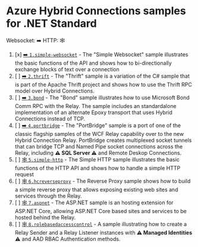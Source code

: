 # Azure Hybrid Connections samples for .NET Standard

Websocket: ➡️
HTTP: 🕸️

1. [x] [➡️ `1.simple-websocket`](./1.simple-websocket/README.md) - The "Simple Websocket" sample illustrates the basic functions of the API and shows how to bi-directionally exchange blocks of text over a connection
2. [ ] [➡️ `2.thrift`](./2.thrift/README.md) - The "Thrift" sample is a variation of the C# sample that is part of the Apache Thrift project and shows how to use the Thrift RPC model
over Hybrid Connections.
3. [ ] [➡️ `3.bond`](./3.bond/README.md) - The "Bond" sample illustrates how to use Microsoft Bond Comm RPC with the Relay. The sample includes an standardalone implementation of 
an alternate Epoxy transport that uses Hybrid Connections instead of TCP.
4. [ ] [➡️ `4.portbridge`](./4.portbridge/README.md) - The "PortBridge" sample is a port of one of the classic flagship samples of the WCF Relay capability over to the new Hybrid Connection Relay. PortBridge creates multiplexed socket tunnels that can bridge TCP and Named Pipe socket connections across the Relay, including **⚠️ SQL Server ⚠️** and Remote Deskop Connections.
5. [ ] [🕸️ `5.simple-http`](./5.simple-http/README.md) - The Simple HTTP sample illustrates the basic functions of the HTTP API and shows how to handle a simple HTTP request
6. [ ] [🕸️ `6.hcreverseproxy`](./6.hcreverseproxy/README.md) - The Reverse Proxy sample shows how to build a simple reverse proxy that allows exposing existing web sites and services through the Relay.
7. [ ] [🕸️ `7.aspnet`](./7.aspnet/README.md) - The ASP.NET sample is an hosting extension for ASP.NET Core, allowing ASP.NET Core based sites and services to be hosted behind the Relay.
8. [ ] [🕸️ `8.rolebasedaccesscontrol`](./8.rolebasedaccesscontrol/README.md) - A sample illustrating how to create a Relay Sender and a Relay Listener instances with **⚠️ Managed Identities ⚠️** and AAD RBAC Authentication methods.
